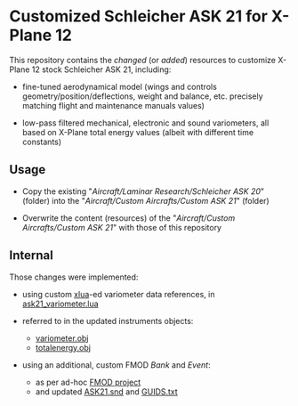 Customized Schleicher ASK 21 for X-Plane 12
=====

This repository contains the _changed_ (or _added_) resources to customize X-Plane 12 stock Schleicher ASK 21,
including:

* fine-tuned aerodynamical model (wings and controls geometry/position/deflections, weight and
  balance, etc. precisely matching flight and maintenance manuals values)

* low-pass filtered mechanical, electronic and sound variometers, all based on X-Plane total energy
  values (albeit with different time constants)

Usage
-----

* Copy the existing "_Aircraft/Laminar Research/Schleicher ASK 20_" (folder) into
  the "_Aircraft/Custom Aircrafts/Custom ASK 21_" (folder)

* Overwrite the content (resources) of the "_Aircraft/Custom Aircrafts/Custom ASK 21_"
  with those of this repository


Internal
-----

Those changes were implemented:

* using custom [xlua](https://github.com/X-Plane/XLua)-ed variometer data references,
  in [ask21_variometer.lua](./plugins/xlua/scripts/ask21_variometer/ask21_variometer.lua)

* referred to in the updated instruments objects:
  - [variometer.obj](./objects/instruments/variometer/variometer.obj)
  - [totalenergy.obj](./objects/instruments/totalenergy/totalenergy.obj)

* using an additional, custom FMOD _Bank_ and _Event_:
  - as per ad-hoc [FMOD project](./fmod/source)
  - and updated [ASK21.snd](./fmod/ASK21.snd) and [GUIDS.txt](./fmod/GUIDS.txt)
